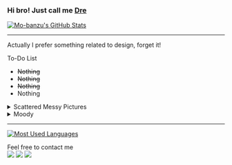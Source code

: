 ### Hi bro! Just call me [Dre](https://github.com/hellterhead)

[![Mo-banzu's GitHub Stats](https://github-readme-stats.vercel.app/api?username=hellterhead&show_icons=true&theme=tokyonight)](https://github.com/hellterhead)

___
Actually I prefer something related to design, forget it!

To-Do List
- <s>Nothing</s>
- <s>Nothing</s>
- <s>Nothing</s>
- Nothing

<details>
<summary>Scattered Messy Pictures</summary>
  
<!-- mbnd_art starts -->
* [Take a look](https://www.instagram.com/p/BuFV-eBgg91/?utm_source=ig_web_copy_link) my boring activity
* I like [cats](https://www.instagram.com/p/B1dz-5rBwT0/?utm_source=ig_web_copy_link) and game consoles
* I believe that [aliens](https://www.instagram.com/p/BwiX5bml51Q/?utm_source=ig_web_copy_link) are hiding watching us
* And this is [something](https://www.instagram.com/p/Bs7thCVFt_W/?utm_source=ig_web_copy_link) that doesn't matter
<!-- mbnd_art ends -->

</details>

<details>
<summary>Moody</summary>
  
<!-- play_music starts -->
[<img src="https://img.shields.io/badge/%E2%96%BA-YOASOBI%20--%20%E5%A4%9C%E3%81%AB%E9%A7%86%E3%81%91%E3%82%8B-orange">](https://od.lk/s/OThfMjYyNTMyMjdf/Yoru%20ni%20kakeru)
<br>
[<img src="https://img.shields.io/badge/%E2%96%BA-TK%20--%20unravel-orange">](https://od.lk/s/OThfMjYyNTMyMzhf/unravel)
<br>
[<img src="https://img.shields.io/badge/%E2%96%BA-DAOKOx%E7%B1%B3%E6%B4%A5%E7%8E%84%E5%B8%AB%20--%20%E6%89%93%E4%B8%8A%E8%8A%B1%E7%81%AB-orange">](https://od.lk/s/OThfMjYyNTMyNDJf/Uchiage%20Hanabi)
<br>
[<img src="https://img.shields.io/badge/%E2%96%BA-RADWIMPS%20feat.%E4%B8%89%E6%B5%A6%E9%80%8F%E5%AD%90%20--%20%E3%82%B0%E3%83%A9%E3%83%B3%E3%83%89%E3%82%A8%E3%82%B9%E3%82%B1%E3%83%BC%E3%83%97-orange">](https://od.lk/s/OThfMjYyNTMyNDNf/Grand%20Escape%20Feat.%20Toko%20Miura)
<!-- play_music ends -->

</details>

___
[![Most Used Languages](https://github-readme-stats.vercel.app/api/top-langs/?username=hellterhead&layout=compact&theme=tokyonight)](https://github.com/hellterhead)

Feel free to contact me
<br>
[<img src="https://img.shields.io/badge/Instagram-%40mo.banzu-orange">](https://instagram.com/mo.banzu)
[<img src="https://img.shields.io/badge/LINE-luscious.net-brightgreen">](https://line.me/ti/p/~luscious.net)
[<img src="https://img.shields.io/badge/Email-mbandu.ilik%40gmail.com-lightgrey">](mailto:mbandu.ilik@gmail.com)
